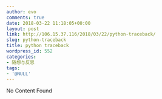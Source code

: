 ```yaml
---
author: evo
comments: true
date: 2018-03-22 11:18:05+00:00
layout: post
link: http://106.15.37.116/2018/03/22/python-traceback/
slug: python-traceback
title: python traceback
wordpress_id: 552
categories:
- 随想与反思
tags:
- '@NULL'
---
```


No Content Found
